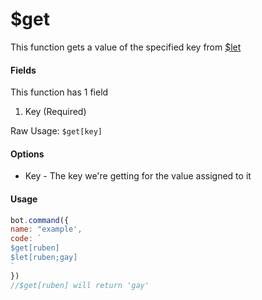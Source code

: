 # $get

This function gets a value of the specified key from [$let](usdlet.md)

#### Fields

This function has 1 field

1. Key \(Required\)

Raw Usage: `$get[key]`

#### Options

* Key - The key we're getting for the value assigned to it

#### Usage

```javascript
bot.command({
name: "example',
code: `
$get[ruben]
$let[ruben;gay]
`
})
//$get[ruben] will return 'gay'
```

